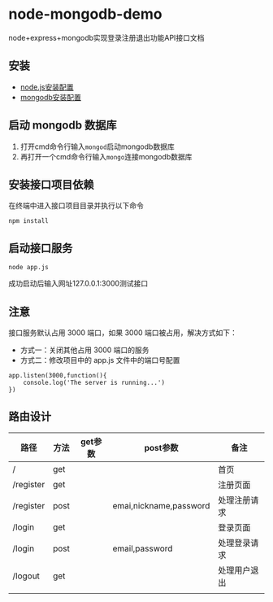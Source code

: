 # node-mongodb-demo
node+express+mongodb实现登录注册退出功能API接口文档
## 安装
* [node.js安装配置](https://www.runoob.com/nodejs/nodejs-install-setup.html)
* [mongodb安装配置](https://www.runoob.com/mongodb/mongodb-window-install.html)
## 启动 mongodb 数据库
1. 打开cmd命令行输入`mongod`启动mongodb数据库
2. 再打开一个cmd命令行输入`mongo`连接mongodb数据库
## 安装接口项目依赖
在终端中进入接口项目目录并执行以下命令
```
npm install
```
## 启动接口服务
```
node app.js
```
成功启动后输入网址127.0.0.1:3000测试接口
## 注意
接口服务默认占用 3000 端口，如果 3000 端口被占用，解决方式如下：
* 方式一：关闭其他占用 3000 端口的服务
* 方式二：修改项目中的 app.js 文件中的端口号配置
```
app.listen(3000,function(){
    console.log('The server is running...')
})
```
## 路由设计

| 路径      | 方法 | get参数 | post参数               | 备注         |
| --------- | ---- | ------- | ---------------------- | ------------ |
| /         | get  |         |                        | 首页         |
| /register | get  |         |                        | 注册页面     |
| /register | post |         | emai,nickname,password | 处理注册请求 |
| /login    | get  |         |                        | 登录页面     |
| /login    | post |         | email,password         | 处理登录请求 |
| /logout   | get  |         |                        | 处理用户退出 |
|           |      |         |                        |             |
